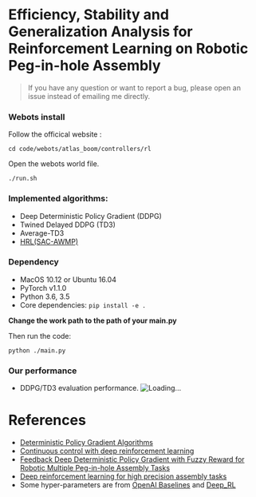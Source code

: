 # Efficiency, Stability and Generalization Analysis for Reinforcement Learning on Robotic Peg-in-hole Assembly
> If you have any question or want to report a bug, please open an issue instead of emailing me directly. 

### Webots install
Follow the officical website : 
```
cd code/webots/atlas_boom/controllers/rl
```
Open the webots world file.
```
./run.sh
```

### Implemented algorithms:
* Deep Deterministic Policy Gradient (DDPG)
* Twined Delayed DDPG (TD3)
* Average-TD3
* [HRL(SAC-AWMP)](https://arxiv.org/abs/2002.02829)

### Dependency
* MacOS 10.12 or Ubuntu 16.04
* PyTorch v1.1.0
* Python 3.6, 3.5
* Core dependencies: `pip install -e .`

**Change the work path to the path of your main.py**

Then run the code:
```
python ./main.py
```

### Our performance 

* DDPG/TD3 evaluation performance.
![Loading...](https://raw.githubusercontent.com/ShangtongZhang/DeepRL/master/images/mujoco_eval.png)

# References
* [Deterministic Policy Gradient Algorithms](http://proceedings.mlr.press/v32/silver14.pdf)
* [Continuous control with deep reinforcement learning](https://arxiv.org/abs/1509.02971)
* [Feedback Deep Deterministic Policy Gradient with Fuzzy Reward for Robotic Multiple Peg-in-hole Assembly Tasks](https://ieeexplore.ieee.org/abstract/document/8454796)
* [Deep reinforcement learning for high precision assembly tasks](https://ieeexplore.ieee.org/abstract/document/8202244)
* Some hyper-parameters are from [OpenAI Baselines](https://github.com/openai/baselines) and [Deep_RL](https://github.com/ShangtongZhang/DeepRL) 